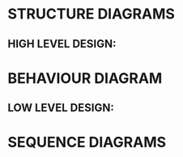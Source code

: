 # **STRUCTURE DIAGRAMS**
## HIGH LEVEL DESIGN:


# **BEHAVIOUR DIAGRAM**
## LOW LEVEL DESIGN:


# **SEQUENCE DIAGRAMS**
